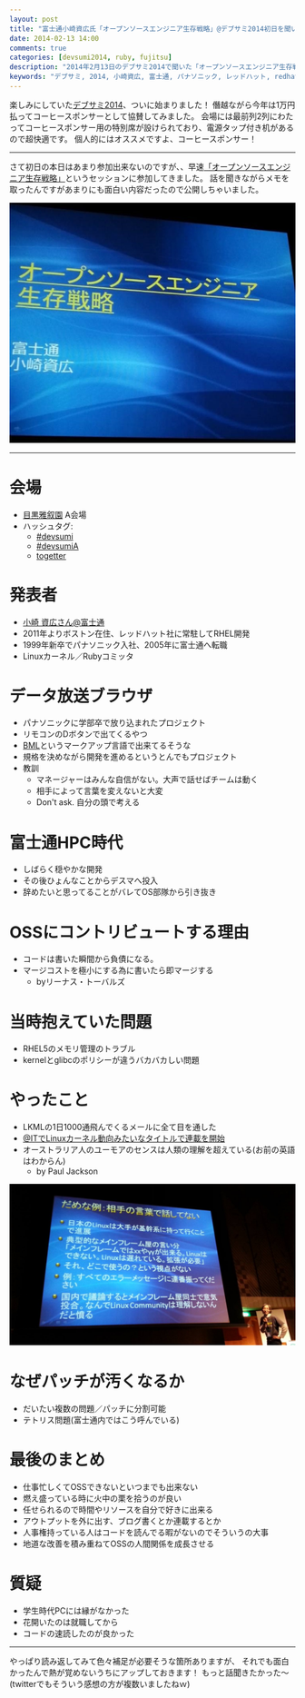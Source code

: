 ```yaml
---
layout: post
title: "富士通小崎資広氏「オープンソースエンジニア生存戦略」@デブサミ2014初日を聞いてきた"
date: 2014-02-13 14:00
comments: true
categories: [devsumi2014, ruby, fujitsu]
description: "2014年2月13日のデブサミ2014で聞いた「オープンソースエンジニア生存戦略」セッションのまとめです。"
keywords: "デブサミ, 2014, 小崎資広, 富士通, パナソニック, レッドハット, redhat, OSS, エンジニア, Ruby"
---
```


楽しみにしていた[デブサミ2014](http://event.shoeisha.jp/devsumi/20140213/)、ついに始まりました！
僭越ながら今年は1万円払ってコーヒースポンサーとして協賛してみました。
会場には最前列2列にわたってコーヒースポンサー用の特別席が設けられており、電源タップ付き机があるので超快適です。
個人的にはオススメですよ、コーヒースポンサー！

- - -

さて初日の本日はあまり参加出来ないのですが、、早速[「オープンソースエンジニア生存戦略」](http://event.shoeisha.jp/devsumi/20140213/session/365/)というセッションに参加してきました。
話を聞きながらメモを取ったんですがあまりにも面白い内容だったので公開しちゃいました。

![open sorce engineer 1](/images/developers-summit2014-first-day/open-source-engineer1.jpg)

- - -

# 会場
* [目黒雅叙園](https://www.megurogajoen.co.jp/) A会場
* ハッシュタグ: 
  - [#devsumi](https://twitter.com/search?q=%23devsumi&src=typd) 
  - [#devsumiA](https://twitter.com/search?q=%23devsumiA&src=typd)
  - [togetter](http://togetter.com/li/628529)

# 発表者
* [小崎 資広さん@富士通](http://news.mynavi.jp/articles/2011/11/21/elf5/)
* 2011年よりボストン在住、レッドハット社に常駐してRHEL開発
* 1999年新卒でパナソニック入社、2005年に富士通へ転職
* Linuxカーネル／Rubyコミッタ

# データ放送ブラウザ
* パナソニックに学部卒で放り込まれたプロジェクト
* リモコンのDボタンで出てくるやつ
* [BML](http://e-words.jp/w/BML.html)というマークアップ言語で出来てるそうな
* 規格を決めながら開発を進めるというとんでもプロジェクト
* 教訓
  - マネージャーはみんな自信がない。大声で話せばチームは動く
  - 相手によって言葉を変えないと大変
  - Don't ask. 自分の頭で考える

# 富士通HPC時代
* しばらく穏やかな開発
* その後ひょんなことからデスマへ投入
* 辞めたいと思ってることがバレてOS部隊から引き抜き

# OSSにコントリビュートする理由
* コードは書いた瞬間から負債になる。
* マージコストを極小にする為に書いたら即マージする
  - byリーナス・トーバルズ

# 当時抱えていた問題
* RHEL5のメモリ管理のトラブル
* kernelとglibcのポリシーが違うバカバカしい問題

# やったこと
* LKMLの1日1000通飛んでくるメールに全て目を通した
* [@ITでLinuxカーネル動向みたいなタイトルで連載を開始](http://www.atmarkit.co.jp/flinux/index/indexfiles/watchindex.html)
* オーストラリア人のユーモアのセンスは人類の理解を超えている(お前の英語はわからん)
  - by Paul Jackson

![open sorce engineer 2](/images/developers-summit2014-first-day/open-source-engineer2.jpg)

# なぜパッチが汚くなるか
* だいたい複数の問題／パッチに分割可能
* テトリス問題(富士通内ではこう呼んでいる)

# 最後のまとめ
* 仕事忙しくてOSSできないといつまでも出来ない
* 燃え盛っている時に火中の栗を拾うのが良い
* 任せられるので時間やリソースを自分で好きに出来る
* アウトプットを外に出す、ブログ書くとか連載するとか
* 人事権持っている人はコードを読んでる暇がないのでそういうの大事
* 地道な改善を積み重ねてOSSの人間関係を成長させる

# 質疑
* 学生時代PCには縁がなかった
* 花開いたのは就職してから
* コードの速読したのが良かった

- - -

やっぱり読み返してみて色々補足が必要そうな箇所ありますが、
それでも面白かったんで熱が覚めないうちにアップしておきます！
もっと話聞きたかった〜(twitterでもそういう感想の方が複数いましたねｗ)

